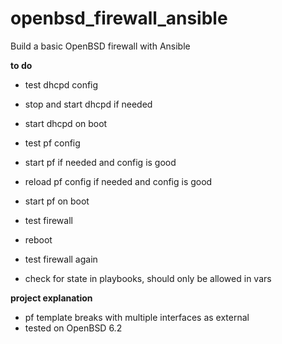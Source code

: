 # openbsd_firewall_ansible
Build a basic OpenBSD firewall with Ansible

**to do**
* test dhcpd config
* stop and start dhcpd if needed
* start dhcpd on boot

* test pf config
* start pf if needed and config is good
* reload pf config if needed and config is good
* start pf on boot

* test firewall
* reboot
* test firewall again

* check for state in playbooks, should only be allowed in vars

**project explanation**
* pf template breaks with multiple interfaces as external
* tested on OpenBSD 6.2
